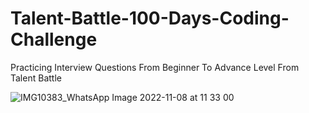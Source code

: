 # Talent-Battle-100-Days-Coding-Challenge
Practicing Interview Questions From Beginner To Advance Level From Talent Battle 

![IMG10383_WhatsApp Image 2022-11-08 at 11 33 00](https://user-images.githubusercontent.com/104457295/202174431-51a5032d-6b4f-43d5-88ac-66fd7929a29e.jpeg)
